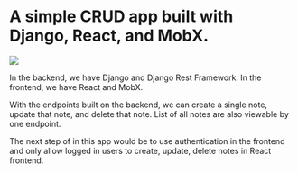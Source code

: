 # A simple CRUD app built with Django, React, and MobX.

![](react_django_mobx_app_2.gif)

In the backend, we have Django and Django Rest Framework. In the frontend, we have React and MobX. 

With the endpoints built on the backend, we can create a single note, update that note, 
and delete that note. List of all notes are also viewable by one endpoint.

The next step of in this app would be to use authentication in the frontend and only allow 
logged in users to create, update, delete notes in React frontend.